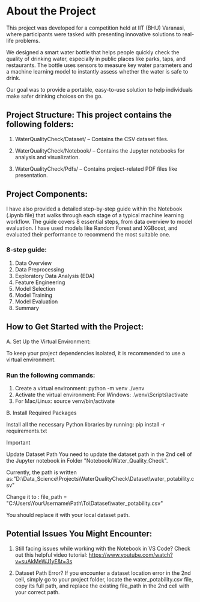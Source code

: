 # About the Project
This project was developed for a competition held at IIT (BHU) Varanasi, where participants were tasked with presenting innovative solutions to real-life problems.

We designed a smart water bottle that helps people quickly check the quality of drinking water, especially in public places like parks, taps, and restaurants. The bottle uses sensors to measure key water parameters and a machine learning model to instantly assess whether the water is safe to drink.

Our goal was to provide a portable, easy-to-use solution to help individuals make safer drinking choices on the go.

## Project Structure: This project contains the following folders:

1. WaterQualityCheck/Dataset/ – Contains the CSV dataset files.

2. WaterQualityCheck/Notebook/ – Contains the Jupyter notebooks for analysis and visualization.

3. WaterQualityCheck/Pdfs/ – Contains project-related PDF files like presentation.

## Project Components:

I have also provided a detailed step-by-step guide within the Notebook (.ipynb file) that walks through each stage of a typical machine learning workflow. The guide covers 8 essential steps, from data overview to model evaluation. I have used models like Random Forest and XGBoost, and evaluated their performance to recommend the most suitable one.

### 8-step guide:
1. Data Overview
2. Data Preprocessing
3. Exploratory Data Analysis (EDA)
4. Feature Engineering
5. Model Selection
6. Model Training
7. Model Evaluation
8. Summary

## How to Get Started with the Project: 

A. Set Up the Virtual Environment:
   
To keep your project dependencies isolated, it is recommended to use a virtual environment.

### Run the following commands:
1. Create a virtual environment:           python -m venv ./venv
2. Activate the virtual environment: For Windows: .\venv\Scripts\activate
3. For Mac/Linux: source venv/bin/activate

B. Install Required Packages

Install all the necessary Python libraries by running: pip install -r requirements.txt

>[!IMPORTANT]
> Update Dataset Path
    You need to update the dataset path in the 2nd cell of the Jupyter notebook in Folder "Notebook/Water_Quality_Check".

Currently, the path is written as:"D:\\Data_Science\\Projects\\WaterQualityCheck\\Dataset\\water_potability.csv"

Change it to : file_path = "C:\\Users\\YourUsername\\Path\\To\\Dataset\\water_potability.csv"

You should replace it with your local dataset path.

## Potential Issues You Might Encounter:

1. Still facing issues while working with the Notebook in VS Code?
    Check out this helpful video tutorial:
    https://www.youtube.com/watch?v=suAkMeWJ1yE&t=3s

2. Dataset Path Error?
    If you encounter a dataset location error in the 2nd cell, simply go to your project folder, locate the water_potability.csv file, copy its full path, and replace the existing file_path in the 2nd cell with your correct path.